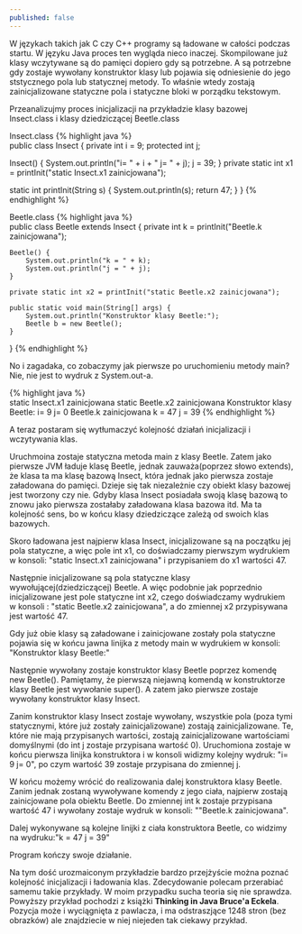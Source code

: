 ```yaml
---
published: false
---
```


W językach takich jak C czy C++ programy są ładowane w całości podczas startu. W języku Java proces ten wygląda nieco inaczej. Skompilowane już klasy wczytywane są do pamięci dopiero gdy są potrzebne. A są potrzebne gdy zostaje wywołany konstruktor klasy lub pojawia się odniesienie do jego ststycznego pola lub statycznej metody. To właśnie wtedy zostają zainicjalizowane statyczne pola i statyczne bloki w porządku tekstowym.

Przeanalizujmy proces inicjalizacji na przykładzie klasy bazowej Insect.class i klasy dziedziczącej Beetle.class

Insect.class
{% highlight java %}  
public class Insect {
  private int i = 9;
  protected int j;
  
  Insect() {
      System.out.println("i= " + i + " j= " + j);
      j = 39;
  }
  private static int x1 = printInit("static Insect.x1 zainicjowana");
  
  static int printInit(String s) {
      System.out.println(s);
      return 47;
  }
}
{% endhighlight %}  

Beetle.class
{% highlight java %}  
public class Beetle extends Insect {
    private int k = printInit("Beetle.k zainicjowana");

    Beetle() {
        System.out.println("k = " + k);
        System.out.println("j = " + j);
    }

    private static int x2 = printInit("static Beetle.x2 zainicjowana");

    public static void main(String[] args) {
        System.out.println("Konstruktor klasy Beetle:");
        Beetle b = new Beetle();
    }
}
{% endhighlight %} 

No i zagadaka, co zobaczymy jak pierwsze po uruchomieniu metody main?
Nie, nie jest to wydruk z System.out-a.

{% highlight java %}  
static Insect.x1 zainicjowana
static Beetle.x2 zainicjowana
Konstruktor klasy Beetle:
i= 9 j= 0
Beetle.k zainicjowana
k = 47
j = 39
{% endhighlight %} 

A teraz postaram się wytłumaczyć kolejność działań inicjalizacji i wczytywania klas.

Uruchmoina zostaje statyczna metoda main z klasy Beetle. Zatem jako pierwsze JVM ładuje klasę Beetle, jednak zauważa(poprzez słowo extends), że klasa ta ma klasę bazową Insect, która jednak jako pierwsza zostaje załadowana do pamięci. Dzieje się tak niezależnie czy obiekt klasy bazowej jest tworzony czy nie. Gdyby klasa Insect posiadała swoją klasę bazową to znowu jako pierwsza zostałaby załadowana klasa bazowa itd. Ma ta kolejność sens, bo w końcu klasy dziedziczące zależą od swoich klas bazowych.

Skoro ładowana jest najpierw klasa Insect, inicjalizowane są na początku jej pola statyczne, a więc pole int x1, co doświadczamy pierwszym wydrukiem w konsoli: "static Insect.x1 zainicjowana" i przypisaniem do x1 wartości 47.

Następnie inicjalizowane są pola statyczne klasy wywołującej(dziedziczącej) Beetle. A więc podobnie jak poprzednio inicjalizowane jest pole statyczne int x2, czego doświadczamy wydrukiem w konsoli : "static Beetle.x2 zainicjowana", a do zmiennej x2 przypisywana jest wartość 47.

Gdy już obie klasy są załadowane i zainicjowane zostały pola statyczne pojawia się w końcu jawna linijka z metody main w wydrukiem w konsoli: "Konstruktor klasy Beetle:"

Następnie wywołany zostaje konstruktor klasy Beetle poprzez komendę new Beetle(). Pamiętamy, że pierwszą niejawną komendą w konstruktorze klasy Beetle jest wywołanie super(). A zatem jako pierwsze zostaje wywołany konstruktor klasy Insect.

Zanim konstruktor klasy Insect zostaje wywołany, wszystkie pola (poza tymi statycznymi, które już zostały zainicjalizowane) zostają zainicjalizowane. Te, które nie mają przypisanych wartości, zostają zainicjalizowane wartościami domyślnymi (do int j zostaje przypisana wartość 0). Uruchomiona zostaje w końcu pierwsza linijka konstruktora i w konsoli widizmy kolejny wydruk: "i= 9 j= 0", po czym wartość 39 zostaje przypisana do zmiennej j.

W końcu możemy wrócić do realizowania dalej konstruktora klasy Beetle. Zanim jednak zostaną wywoływane komendy z jego ciała, najpierw zostają zainicjowane pola obiektu Beetle. Do zmiennej int k zostaje przypisana wartość 47 i wywołany zostaje wydruk w konsoli: ""Beetle.k zainicjowana".

Dalej wykonywane są kolejne linijki z ciała konstruktora Beetle, co widzimy na wydruku:"k = 47
j = 39"

Program kończy swoje działanie.

Na tym dość urozmaiconym przykładzie bardzo przejżyście można poznać kolejność inicjalizacji i ładowania klas. Zdecydowanie polecam przerabiać samemu takie przykłady. W moim przypadku sucha teoria się nie sprawdza. Powyższy przykład pochodzi z książki **Thinking in Java Bruce'a Eckela**. Pozycja może i wyciągnięta z pawlacza, i ma odstraszjące 1248 stron (bez obrazków) ale znajdziecie w niej niejeden tak ciekawy przykład.




